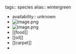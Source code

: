 tags:: species
alias:: wintergreen

- availability:: unknown
- ![image.png](https://peach-geographical-bat-397.mypinata.cloud/ipfs/QmS1ck1AUAqKtrPjHDj4fTWoPyPVF4KTEE9V2TKui8Q1Ex)
- ![image.png](https://peach-geographical-bat-397.mypinata.cloud/ipfs/QmRM8Wmv3ybZ6KZJhHVDbHPhNtNnYmCrm6R554ytdaMFz1)
- [[food]]
- [[oil]]
- [[carpet]]
-
